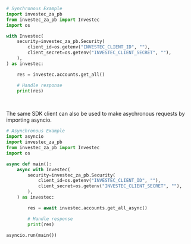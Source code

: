 <!-- Start SDK Example Usage [usage] -->
```python
# Synchronous Example
import investec_za_pb
from investec_za_pb import Investec
import os

with Investec(
    security=investec_za_pb.Security(
        client_id=os.getenv("INVESTEC_CLIENT_ID", ""),
        client_secret=os.getenv("INVESTEC_CLIENT_SECRET", ""),
    ),
) as investec:

    res = investec.accounts.get_all()

    # Handle response
    print(res)
```

</br>

The same SDK client can also be used to make asychronous requests by importing asyncio.
```python
# Asynchronous Example
import asyncio
import investec_za_pb
from investec_za_pb import Investec
import os

async def main():
    async with Investec(
        security=investec_za_pb.Security(
            client_id=os.getenv("INVESTEC_CLIENT_ID", ""),
            client_secret=os.getenv("INVESTEC_CLIENT_SECRET", ""),
        ),
    ) as investec:

        res = await investec.accounts.get_all_async()

        # Handle response
        print(res)

asyncio.run(main())
```
<!-- End SDK Example Usage [usage] -->